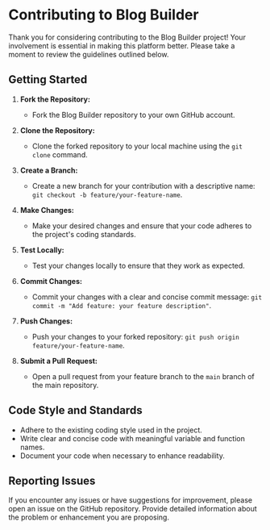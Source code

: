 # Contributing to Blog Builder

Thank you for considering contributing to the Blog Builder project! Your involvement is essential in making this platform better. Please take a moment to review the guidelines outlined below.

## Getting Started

1. **Fork the Repository:**

   - Fork the Blog Builder repository to your own GitHub account.

2. **Clone the Repository:**

   - Clone the forked repository to your local machine using the `git clone` command.

3. **Create a Branch:**

   - Create a new branch for your contribution with a descriptive name: `git checkout -b feature/your-feature-name`.

4. **Make Changes:**

   - Make your desired changes and ensure that your code adheres to the project's coding standards.

5. **Test Locally:**

   - Test your changes locally to ensure that they work as expected.

6. **Commit Changes:**

   - Commit your changes with a clear and concise commit message: `git commit -m "Add feature: your feature description"`.

7. **Push Changes:**

   - Push your changes to your forked repository: `git push origin feature/your-feature-name`.

8. **Submit a Pull Request:**
   - Open a pull request from your feature branch to the `main` branch of the main repository.

## Code Style and Standards

- Adhere to the existing coding style used in the project.
- Write clear and concise code with meaningful variable and function names.
- Document your code when necessary to enhance readability.

## Reporting Issues

If you encounter any issues or have suggestions for improvement, please open an issue on the GitHub repository. Provide detailed information about the problem or enhancement you are proposing.
